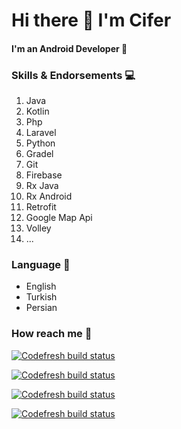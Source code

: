 # Hi there :wave: I'm Cifer
#### I'm an Android Developer :punch:

### Skills & Endorsements :computer:
1. Java
2. Kotlin
3. Php
4. Laravel
5. Python
6. Gradel
7. Git
8. Firebase 
9. Rx Java 
10. Rx Android 
11. Retrofit 
12. Google Map Api 
13. Volley 
14. ...

### Language :page_with_curl:
- English
- Turkish
- Persian


### How reach me :bell:
[![Codefresh build status]( https://img.shields.io/badge/me-Linkedin-blue )]( https://www.linkedin.com/in/mohammad-moradzadeh-31a1aa1b2/ )

[![Codefresh build status]( https://img.shields.io/badge/me-Instagram-red )]( https://www.instagram.com/cifer_dev )

[![Codefresh build status]( https://img.shields.io/badge/me-Telegram-blue )]( https://t.me/cifer_dev )

[![Codefresh build status]( https://img.shields.io/badge/me-About-green )]( https://www.about.me/moradzade )
